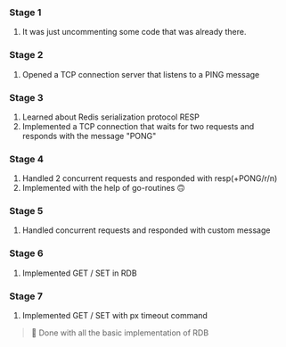 ### Stage 1

1. It was just uncommenting some code that was already there.

### Stage 2

1. Opened a TCP connection server that listens to a PING message

### Stage 3

1. Learned about Redis serialization protocol RESP
2. Implemented a TCP connection that waits for two requests and responds with the message "PONG"

### Stage 4

1. Handled 2 concurrent requests and responded with resp(+PONG/r/n)
2. Implemented with the help of go-routines 🙃

### Stage 5

1. Handled concurrent requests and responded with custom message

### Stage 6

1. Implemented GET / SET in RDB

### Stage 7

1. Implemented GET / SET with px timeout command

> :rocket: Done with all the basic implementation of RDB

